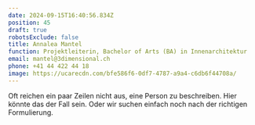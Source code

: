 ```yaml
---
date: 2024-09-15T16:40:56.834Z
position: 45
draft: true
robotsExclude: false
title: Annalea Mantel
function: Projektleiterin, Bachelor of Arts (BA) in Innenarchitektur
email: mantel@3dimensional.ch
phone: +41 44 422 44 18
image: https://ucarecdn.com/bfe586f6-0df7-4787-a9a4-c6db6f44708a/
---
```

Oft reichen ein paar Zeilen nicht aus, eine Person zu beschreiben.
Hier könnte das der Fall sein. 
Oder wir suchen einfach noch nach der richtigen Formulierung.
